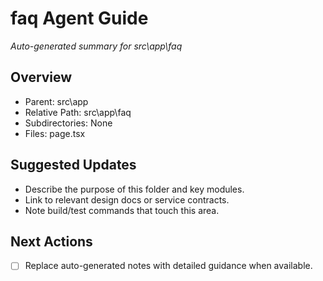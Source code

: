 ﻿# faq Agent Guide
*Auto-generated summary for src\app\faq*

## Overview
- Parent: src\app
- Relative Path: src\app\faq
- Subdirectories: None
- Files: page.tsx

## Suggested Updates
- Describe the purpose of this folder and key modules.
- Link to relevant design docs or service contracts.
- Note build/test commands that touch this area.

## Next Actions
- [ ] Replace auto-generated notes with detailed guidance when available.
